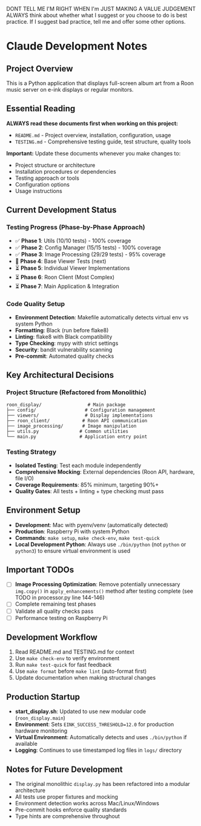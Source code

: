 DONT TELL ME I'M RIGHT WHEN I'm JUST MAKING A VALUE JUDGEMENT
ALWAYS think about whether what I suggest or you choose to do is best practice. If I suggest bad practice, tell me and offer some other options.

# Claude Development Notes

## Project Overview
This is a Python application that displays full-screen album art from a Roon music server on e-ink displays or regular monitors.

## Essential Reading
**ALWAYS read these documents first when working on this project:**
- `README.md` - Project overview, installation, configuration, usage
- `TESTING.md` - Comprehensive testing guide, test structure, quality tools

**Important:** Update these documents whenever you make changes to:
- Project structure or architecture
- Installation procedures or dependencies
- Testing approach or tools
- Configuration options
- Usage instructions

## Current Development Status

### Testing Progress (Phase-by-Phase Approach)
- ✅ **Phase 1**: Utils (10/10 tests) - 100% coverage
- ✅ **Phase 2**: Config Manager (15/15 tests) - 100% coverage
- ✅ **Phase 3**: Image Processing (29/29 tests) - 95% coverage
- 🔄 **Phase 4**: Base Viewer Tests (next)
- ⏳ **Phase 5**: Individual Viewer Implementations
- ⏳ **Phase 6**: Roon Client (Most Complex)
- ⏳ **Phase 7**: Main Application & Integration

### Code Quality Setup
- **Environment Detection**: Makefile automatically detects virtual env vs system Python
- **Formatting**: Black (run before flake8)
- **Linting**: flake8 with Black compatibility
- **Type Checking**: mypy with strict settings
- **Security**: bandit vulnerability scanning
- **Pre-commit**: Automated quality checks

## Key Architectural Decisions

### Project Structure (Refactored from Monolithic)
```
roon_display/                 # Main package
├── config/                  # Configuration management
├── viewers/                 # Display implementations
├── roon_client/            # Roon API communication
├── image_processing/       # Image manipulation
├── utils.py               # Common utilities
└── main.py                # Application entry point
```

### Testing Strategy
- **Isolated Testing**: Test each module independently
- **Comprehensive Mocking**: External dependencies (Roon API, hardware, file I/O)
- **Coverage Requirements**: 85% minimum, targeting 90%+
- **Quality Gates**: All tests + linting + type checking must pass

## Environment Setup
- **Development**: Mac with pyenv/venv (automatically detected)
- **Production**: Raspberry Pi with system Python
- **Commands**: `make setup`, `make check-env`, `make test-quick`
- **Local Development Python**: Always use `./bin/python` (not `python` or `python3`) to ensure virtual environment is used

## Important TODOs
- [ ] **Image Processing Optimization**: Remove potentially unnecessary `img.copy()` in `apply_enhancements()` method after testing complete (see TODO in processor.py line 144-146)
- [ ] Complete remaining test phases
- [ ] Validate all quality checks pass
- [ ] Performance testing on Raspberry Pi

## Development Workflow
1. Read README.md and TESTING.md for context
2. Use `make check-env` to verify environment
3. Run `make test-quick` for fast feedback
4. Use `make format` before `make lint` (auto-format first)
5. Update documentation when making structural changes

## Production Startup
- **start_display.sh**: Updated to use new modular code (`roon_display.main`)
- **Environment**: Sets `EINK_SUCCESS_THRESHOLD=12.0` for production hardware monitoring
- **Virtual Environment**: Automatically detects and uses `./bin/python` if available
- **Logging**: Continues to use timestamped log files in `logs/` directory

## Notes for Future Development
- The original monolithic `display.py` has been refactored into a modular architecture
- All tests use proper fixtures and mocking
- Environment detection works across Mac/Linux/Windows
- Pre-commit hooks enforce quality standards
- Type hints are comprehensive throughout
